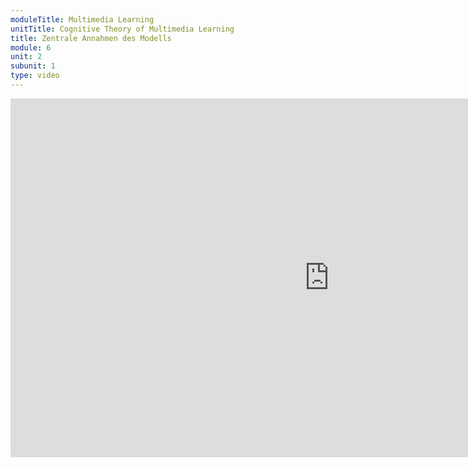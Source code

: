 ```yaml
---
moduleTitle: Multimedia Learning
unitTitle: Cognitive Theory of Multimedia Learning
title: Zentrale Annahmen des Modells
module: 6
unit: 2
subunit: 1
type: video
---
```


<iframe width="1019" height="574" src="https://www.youtube.com/embed/hcVXLLTntWI" frameborder="0" allow="accelerometer; autoplay; encrypted-media; gyroscope; picture-in-picture" allowfullscreen></iframe>